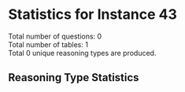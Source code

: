# Statistics for Instance 43<br/>
Total number of questions: 0<br/>
Total number of tables: 1<br/>
Total 0 unique reasoning types are produced.<br/>
## Reasoning Type Statistics<br/>
